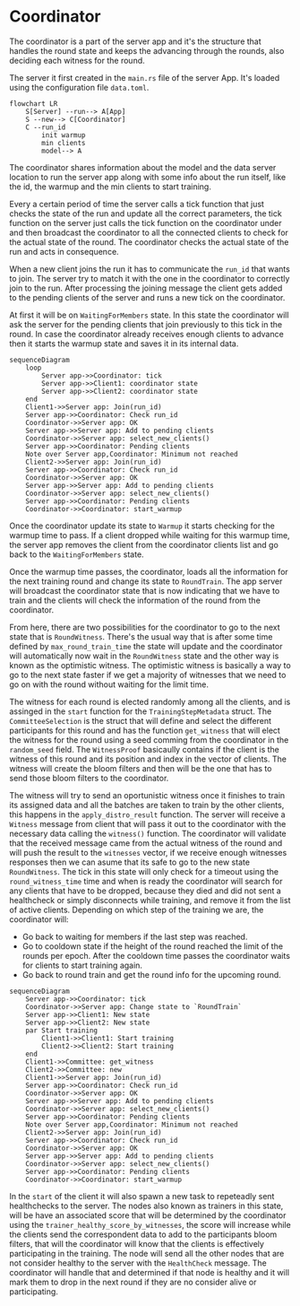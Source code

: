 # Coordinator

The coordinator is a part of the server app and it's the structure that handles the round state and keeps the advancing through the rounds, also deciding each witness for the round.

The server it first created in the `main.rs` file of the server App. It's loaded using the configuration file `data.toml`.

```mermaid
flowchart LR
    S[Server] --run--> A[App]
    S --new--> C[Coordinator]
    C --run_id
        init warmup
        min clients
        model--> A
```

The coordinator shares information about the model and the data server location to run the server app along with some info about the run itself, like the id, the warmup and the min clients to start training.

Every a certain period of time the server calls a tick function that just checks the state of the run and update all the correct parameters, the tick function on the server just calls the tick function on the coordinator under and then broadcast the coordinator to all the connected clients to check for the actual state of the round. The coordinator checks the actual state of the run and acts in consequence.

When a new client joins the run it has to communicate the `run_id` that wants to join. The server try to match it with the one in the coordinator to correctly join to the run. After processing the joining message the client gets added to the pending clients of the server and runs a new tick on the coordinator.

At first it will be on `WaitingForMembers` state. In this state the coordinator will ask the server for the pending clients that join previously to this tick in the round. In case the coordinator already receives enough clients to advance then it starts the warmup state and saves it in its internal data.

```mermaid
sequenceDiagram
    loop
        Server app->>Coordinator: tick
        Server app->>Client1: coordinator state
        Server app->>Client2: coordinator state
    end
    Client1->>Server app: Join(run_id)
    Server app->>Coordinator: Check run_id
    Coordinator->>Server app: OK
    Server app->>Server app: Add to pending clients
    Coordinator->>Server app: select_new_clients()
    Server app->>Coordinator: Pending clients
    Note over Server app,Coordinator: Minimum not reached
    Client2->>Server app: Join(run_id)
    Server app->>Coordinator: Check run_id
    Coordinator->>Server app: OK
    Server app->>Server app: Add to pending clients
    Coordinator->>Server app: select_new_clients()
    Server app->>Coordinator: Pending clients
    Coordinator->>Coordinator: start_warmup
```

Once the coordinator update its state to `Warmup` it starts checking for the warmup time to pass. If a client dropped while waiting for this warmup time, the server app removes the client from the coordinator clients list and go back to the `WaitingForMembers` state.

Once the warmup time passes, the coordinator, loads all the information for the next training round and change its state to `RoundTrain`. The app server will broadcast the coordinator state that is now indicating that we have to train and the clients will check the information of the round from the coordinator.

From here, there are two possibilities for the coordinator to go to the next state that is `RoundWitness`. There's the usual way that is after some time defined by `max_round_train_time` the state will update and the coordinator will automatically now wait in the `RoundWitness` state and the other way is known as the optimistic witness.
The optimistic witness is basically a way to go to the next state faster if we get a majority of witnesses that we need to go on with the round without waiting for the limit time.

The witness for each round is elected randomly among all the clients, and is assinged in the `start` function for the `TrainingStepMetadata` struct. The `CommitteeSelection` is the struct that will define and select the different participants for this round and has the function `get_witness` that will elect the witness for the round using a seed comming from the coordinator in the `random_seed` field. The `WitnessProof` basicaully contains if the client is the witness of this round and its position and index in the vector of clients. The witness will create the bloom filters and then will be the one that has to send those bloom filters to the coordinator.

The witness will try to send an oportunistic witness once it finishes to train its assigned data and all the batches are taken to train by the other clients, this happens in the `apply_distro_result` function. The server will receive a `Witness` message from client that will pass it out to the coordinator with the necessary data calling the `witness()` function.
The coordinator will validate that the received message came from the actual witness of the round and will push the result to the `witnesses` vector, if we receive enough witnesses responses then we can asume that its safe to go to the new state `RoundWitness`. The tick in this state will only check for a timeout using the `round_witness_time` time and when is ready the coordinator will search for any clients that have to be dropped, because they died and did not sent a healthcheck or simply disconnects while training, and remove it from the list of active clients. Depending on which step of the training we are, the coordinator will:
- Go back to waiting for members if the last step was reached.
- Go to cooldown state if the height of the round reached the limit of the rounds per epoch. After the cooldown time passes the coordinator waits for clients to start training again.
- Go back to round train and get the round info for the upcoming round.

```mermaid
sequenceDiagram
    Server app->>Coordinator: tick
    Coordinator->>Server app: Change state to `RoundTrain`
    Server app->>Client1: New state
    Server app->>Client2: New state
    par Start training
        Client1->>Client1: Start training
        Client2->>Client2: Start training
    end
    Client1->>Committee: get_witness
    Client2->>Committee: new
    Client1->>Server app: Join(run_id)
    Server app->>Coordinator: Check run_id
    Coordinator->>Server app: OK
    Server app->>Server app: Add to pending clients
    Coordinator->>Server app: select_new_clients()
    Server app->>Coordinator: Pending clients
    Note over Server app,Coordinator: Minimum not reached
    Client2->>Server app: Join(run_id)
    Server app->>Coordinator: Check run_id
    Coordinator->>Server app: OK
    Server app->>Server app: Add to pending clients
    Coordinator->>Server app: select_new_clients()
    Server app->>Coordinator: Pending clients
    Coordinator->>Coordinator: start_warmup
```

In the `start` of the client it will also spawn a new task to repeteadly sent healthchecks to the server. The nodes also known as trainers in this state, will be have an associated score that will be determined by the coordinator using the `trainer_healthy_score_by_witnesses`, the score will increase while the clients send the correspondent data to add to the participants bloom filters, that will the coordinator will know that the clients is effectively participating in the training. The node will send all the other nodes that are not consider healthy to the server with the `HealthCheck` message. The coordinator will handle that and determined if that node is healthy and it will mark them to drop in the next round if they are no consider alive or participating.











